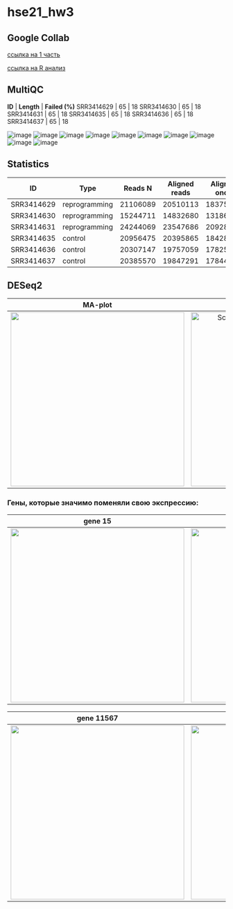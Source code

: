 # hse21_hw3
## Google Collab
[ссылка на 1 часть](https://colab.research.google.com/drive/1WIdlrOHgWDiiOR3yQSLzrB3sJNASLn6N?usp=sharing)

[ссылка на R анализ](https://colab.research.google.com/drive/1du72iSUwkuwGgHeks0FBlEmzgH3DzLAY?usp=sharing)
## MultiQC
**ID** | **Length** | **Failed (%)**
SRR3414629	| 65 | 18
SRR3414630	| 65 | 18
SRR3414631	| 65 | 18
SRR3414635	| 65 | 18
SRR3414636	| 65 | 18
SRR3414637	| 65 | 18

![image](https://user-images.githubusercontent.com/55647212/144171524-7f7a64cc-a1ea-4d87-ad66-e132355db81c.png)
![image](https://user-images.githubusercontent.com/55647212/144171624-1fa60142-bd0c-41ba-bdc6-7ee9f5add9ea.png)
![image](https://user-images.githubusercontent.com/55647212/144171722-28f16820-5cb4-4809-b23e-43e7d3b74456.png)
![image](https://user-images.githubusercontent.com/55647212/144171781-1b9122d4-fe2a-4a94-8805-7327f0b239a1.png)
![image](https://user-images.githubusercontent.com/55647212/144171853-e2d2972a-4630-495d-827a-473fe769882c.png)
![image](https://user-images.githubusercontent.com/55647212/144171913-1831bb5f-8a6f-4eba-a7cf-95ae04dbf28a.png)
![image](https://user-images.githubusercontent.com/55647212/144171990-ecab01ff-ddfc-491e-bce9-35e00e85a1e4.png)
![image](https://user-images.githubusercontent.com/55647212/144172060-9bfc84a4-15d7-4bb1-a144-5b4edc90a77d.png)
![image](https://user-images.githubusercontent.com/55647212/144172108-b6504f39-6e68-40fd-bae6-5562161bf890.png)
![image](https://user-images.githubusercontent.com/55647212/144172180-364465f3-a2b8-4588-8d4b-7b2c63e8553b.png)
## Statistics
**ID** | **Type** | **Reads N** | **Aligned reads** | **Aligned once** | **Reads per gene**
------------ | ------------- | ------------- | ------------- | ------------- | -------------
SRR3414629	| reprogramming	| 21106089	| 20510113 | 18375888 | 16049609
SRR3414630	| reprogramming	| 15244711	| 14832680 | 13186139 | 11465324
SRR3414631	| reprogramming	| 24244069	| 23547686 | 20928945 | 18408851
SRR3414635	| control	| 20956475 | 20395865 | 18428317 | 16275997
SRR3414636	| control	| 20307147 | 19757059 | 17825380 | 15757580
SRR3414637	| control	| 20385570 | 19847291 | 17844858 | 15736978
## DESeq2
MA-plot | Heatmap
:-------------------------:|:-------------------------:
<img width ="400" src="https://user-images.githubusercontent.com/55647212/144243687-859138ed-fe97-4c1f-a18f-01fe2d6a7ef9.png"> | <img width="400" alt="Screen Shot 2021-12-01 at 08 33 41" src="https://user-images.githubusercontent.com/55647212/144243725-5a06a6c6-a1a7-4996-9ec0-9697add7d40d.png">

### Гены, которые значимо поменяли свою экспрессию:
gene 15 | gene 10345
:-------------------------:|:-------------------------:
<img width ="400" src="https://user-images.githubusercontent.com/55647212/144247777-63f5dd89-6646-4a0a-9182-c6edff067030.png"> | <img width ="400" src="https://user-images.githubusercontent.com/55647212/144243790-84584add-bec2-42e2-aca4-6013b338af42.png">

gene 11567 | gene 12125
:-------------------------:|:-------------------------:
<img width ="400" src="https://user-images.githubusercontent.com/55647212/144247815-2164a96b-4faf-4973-9cb7-b69315c2af9a.png"> | <img width ="400" src="https://user-images.githubusercontent.com/55647212/144243817-1fffeb0d-42f0-42e9-9732-d874936ad610.png">
